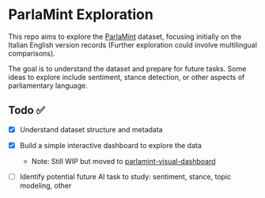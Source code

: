 # ParlaMint Exploration

This repo aims to explore the [ParlaMint](https://clarin.eu/parlamint) dataset, focusing initially on the Italian English version records (Further exploration could involve multilingual comparisons).

The goal is to understand the dataset and prepare for future tasks. Some ideas to explore include sentiment, stance detection, or other aspects of parliamentary language.

## Todo ✅

- [x] Understand dataset structure and metadata
- [x] Build a simple interactive dashboard to explore the data

  - Note: Still WIP but moved to [parlamint-visual-dashboard](https://github.com/DinosaurMauricio/parlamint-visual-dashboard)

- [ ] Identify potential future AI task to study: sentiment, stance, topic modeling, other
